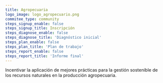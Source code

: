 ```yaml
---
title: Agropecuaria
logo_image: logo_agropecuario.png
commitee_type: community
steps_signup_enable: false
steps_signup_title: Inscripción
steps_diagnose_enable: false
steps_diagnose_title: 'Diagnóstico inicial'
steps_plan_enable: false
steps_plan_title: 'Plan de trabajo'
steps_report_enable: false
steps_report_title: 'Informe final'
---
```


Incentivar la aplicación de mejores prácticas para la gestión sostenible de los recursos naturales en la producción agropecuaria.